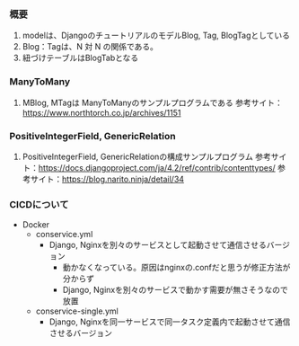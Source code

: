 
### 概要

1. modelは、DjangoのチュートリアルのモデルBlog, Tag, BlogTagとしている
1. Blog：Tagは、N 対 N の関係である。
1. 紐づけテーブルはBlogTabとなる

### ManyToMany
1. MBlog, MTagは ManyToManyのサンプルプログラムである
   参考サイト：https://www.northtorch.co.jp/archives/1151

### PositiveIntegerField, GenericRelation
1. PositiveIntegerField, GenericRelationの構成サンプルプログラム
   参考サイト：https://docs.djangoproject.com/ja/4.2/ref/contrib/contenttypes/
   参考サイト：https://blog.narito.ninja/detail/34

### CICDについて
- Docker
  - conservice.yml
    - Django, Nginxを別々のサービスとして起動させて通信させるバージョン
      - 動かなくなっている。原因はnginxの.confだと思うが修正方法が分からず
      - Django, Nginxを別々のサービスで動かす需要が無さそうなので放置
  - conservice-single.yml
    - Django, Nginxを同一サービスで同一タスク定義内で起動させて通信させるバージョン